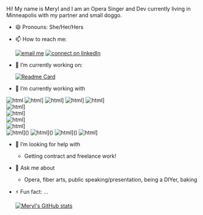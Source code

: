 <!-- [![banner](/Meryl%20dominguez.png)]() -->

Hi! My name is Meryl and I am an Opera Singer and Dev currently living in Minneapolis with my partner and small doggo.
- 😄 Pronouns: She/Her/Hers
- 📫 How to reach me:
  
    [![email me](https://img.shields.io/badge/Gmail-D14836?style=for-the-badge&logo=gmail&logoColor=white)](mailto:meryldominguez@gmail.com)
    [![connect on linkedIn](https://img.shields.io/badge/LinkedIn-0077B5?style=for-the-badge&logo=linkedin&logoColor=white)](https://linkedin.com/in/meryldominguez)

- 🔭 I’m currently working on:
  
  [![Readme Card](https://github-readme-stats.vercel.app/api/pin/?username=meryldominguez&repo=proprly&theme=vue-dark&bg_color=DEG,1f4037,99f2c8)](https://github.com/anuraghazra/github-readme-stats)

- 🌱 I’m currently working with 
  
![html](https://img.shields.io/badge/HTML-239120?style=for-the-badge&logo=html5&logoColor=white)
![html](https://img.shields.io/badge/JavaScript-323330?style=for-the-badge&logo=javascript&logoColor=F7DF1E)]
![html](https://img.shields.io/badge/Node.js-43853D?style=for-the-badge&logo=node.js&logoColor=white)]
![html](https://img.shields.io/badge/React-20232A?style=for-the-badge&logo=react&logoColor=61DAFB)] 
![html](https://img.shields.io/badge/React_Router-CA4245?style=for-the-badge&logo=react-router&logoColor=white)]    
![html](https://img.shields.io/badge/Django-092E20?style=for-the-badge&logo=django&logoColor=white)]    
![html](https://img.shields.io/badge/Express.js-404D59?style=for-the-badge)]    
![html](https://img.shields.io/badge/Flask-000000?style=for-the-badge&logo=flask&logoColor=white)]  
![html](https://img.shields.io/badge/PostgreSQL-316192?style=for-the-badge&logo=postgresql&logoColor=white)]    
![html](https://img.shields.io/badge/Netlify-00C7B7?style=for-the-badge&logo=netlify&logoColor=white)]()
![html](https://img.shields.io/badge/Heroku-430098?style=for-the-badge&logo=heroku&logoColor=white)]()
![html](https://img.shields.io/badge/CSS-239120?&style=for-the-badge&logo=css3&logoColor=white)]()
![html](https://img.shields.io/badge/Bootstrap-563D7C?style=for-the-badge&logo=bootstrap&logoColor=white)]  


- 🤔 I’m looking for help with 
  - Getting contract and freelance work! 
- 💬 Ask me about
  - Opera, fiber arts, public speaking/presentation, being a DIYer, baking
  

- ⚡ Fun fact: ...

    [![Meryl's GitHub stats](https://github-readme-stats.vercel.app/api?username=meryldominguez&count_private=true&theme=vue-dark&bg_color=DEG,1f4037,99f2c8&hide=stars,contribs)](https://github.com/anuraghazra/github-readme-stats)



<!-- [![trophy](https://github-profile-trophy.vercel.app/?username=meryldominguez)](https://github.com/ryo-ma/github-profile-trophy) -->


